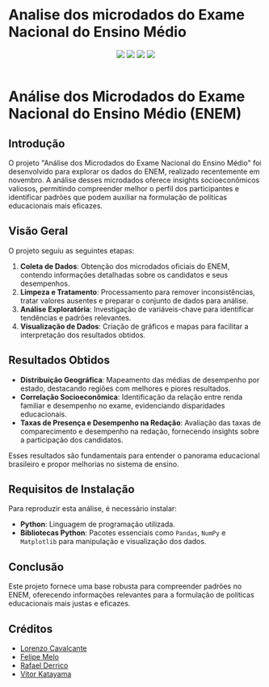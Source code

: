 # Analise dos microdados do Exame Nacional do Ensino Médio

<div align="center">
 
 <img src="https://img.shields.io/badge/Python-FFD43B?style=for-the-badge&logo=python&logoColor=blue" />
 <img src="https://img.shields.io/badge/pandas-%23150458.svg?style=for-the-badge&logo=pandas&logoColor=white"/>
 <img src="https://img.shields.io/badge/Matplotlib-%23ffffff.svg?style=for-the-badge&logo=Matplotlib&logoColor=black"/>
 <img src="https://img.shields.io/badge/Instagram-E4405F?style=for-the-badge&logo=instagram&logoColor=white" />

</div>

<br>

<div align="center">

<!--
  *Participantes:*  
  <a href="https://github.com/LorenzoC5">[![GitHub Badge](https://img.shields.io/badge/LorenzoC5-100000?style=for-the-badge&logo=GitHub&logoColor=white)](https://github.com/LorenzoC5)</a> 
  <a href="https://github.com/Felipe0899">[![GitHub Badge](https://img.shields.io/badge/Felipe0899-100000?style=for-the-badge&logo=GitHub&logoColor=white)](https://github.com/Felipe0899)</a>
  <a href="https://github.com/rafaeldrc)">[![GitHub Badge](https://img.shields.io/badge/rafaeldrc-100000?style=for-the-badge&logo=GitHub&logoColor=white)](https://github.com/rafaeldrc)</a>
  <a href="https://github.com/Vitorak2">[![GitHub Badge](https://img.shields.io/badge/Vitorak2-100000?style=for-the-badge&logo=GitHub&logoColor=white)](https://github.com/Vitorak2)</a>
-->

</div>

# Análise dos Microdados do Exame Nacional do Ensino Médio (ENEM)

## Introdução  
O projeto "Análise dos Microdados do Exame Nacional do Ensino Médio" foi desenvolvido para explorar os dados do ENEM, realizado recentemente em novembro. A análise desses microdados oferece insights socioeconômicos valiosos, permitindo compreender melhor o perfil dos participantes e identificar padrões que podem auxiliar na formulação de políticas educacionais mais eficazes.

## Visão Geral  
O projeto seguiu as seguintes etapas:  
1. **Coleta de Dados**: Obtenção dos microdados oficiais do ENEM, contendo informações detalhadas sobre os candidatos e seus desempenhos.  
2. **Limpeza e Tratamento**: Processamento para remover inconsistências, tratar valores ausentes e preparar o conjunto de dados para análise.  
3. **Análise Exploratória**: Investigação de variáveis-chave para identificar tendências e padrões relevantes.  
4. **Visualização de Dados**: Criação de gráficos e mapas para facilitar a interpretação dos resultados obtidos.  

## Resultados Obtidos  
- **Distribuição Geográfica**: Mapeamento das médias de desempenho por estado, destacando regiões com melhores e piores resultados.  
- **Correlação Socioeconômica**: Identificação da relação entre renda familiar e desempenho no exame, evidenciando disparidades educacionais.  
- **Taxas de Presença e Desempenho na Redação**: Avaliação das taxas de comparecimento e desempenho na redação, fornecendo insights sobre a participação dos candidatos.  

Esses resultados são fundamentais para entender o panorama educacional brasileiro e propor melhorias no sistema de ensino.

## Requisitos de Instalação  
Para reproduzir esta análise, é necessário instalar:  
- **Python**: Linguagem de programação utilizada.  
- **Bibliotecas Python**: Pacotes essenciais como `Pandas`, `NumPy` e `Matplotlib` para manipulação e visualização dos dados.  

## Conclusão  
Este projeto fornece uma base robusta para compreender padrões no ENEM, oferecendo informações relevantes para a formulação de políticas educacionais mais justas e eficazes.

## Créditos

* [Lorenzo Cavalcante](https://github.com/LorenzoC5)
* [Felipe Melo](https://github.com/Felipe0899)
* [Rafael Derrico](https://github.com/rafaeldrc)
* [Vitor Katayama](https://github.com/Vitorak2)

